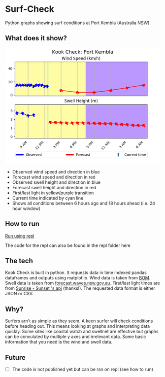 # Surf-Check
Python graphs showing surf conditions at Port Kembla (Australia NSW) 

## What does it show?
![](https://github.com/DevonTomatoSandwich/Kook-Check/blob/master/readme_pic.png)


- Observed wind speed and direction in blue
- Forecast wind speed and direction in red
- Observed swell height and direction in blue
- Forecast swell height and direction in red
- First/last light in yellow/purple transition
- Current time indicated by cyan line
- Shows all conditions between 6 hours ago and 18 hours ahead (i.e. 24 hour window)

## How to run
[Run using repl](https://repl.it/@billybud/Kook-Check)

The code for the repl can also be found in the repl folder here

## The tech

Kook Check is built in python. It requests data in time indexed pandas dataframes and outputs using matplotlib. 
Wind data is taken from [BOM](http://www.bom.gov.au/). Swell data is taken from [forecast.waves.nsw.gov.au](forecast.waves.nsw.gov.au). 
First/last light times are from [Sunrise - Sunset 's api](https://sunrise-sunset.org/api) (thanks!). The requested data format is either JSON or CSV.

## Why?
Surfers arn't as simple as they seem. A keen surfer will check conditions before heading out. 
This means looking at graphs and interpreting data quickly. Some sites like coastal watch and swellnet 
are effective but graphs can be convuluted by multiple y axes and irrelevant data. 
Some basic information that you need is the wind and swell data.

## Future

- [ ] The code is not published yet but can be ran on repl (see how to run)

